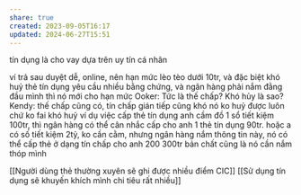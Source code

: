 ```yaml
---
share: true
created: 2023-09-05T16:17
updated: 2024-06-27T15:51
---
```

tín dụng là cho vay dựa trên uy tín cá nhân

ví trả sau duyệt dễ, online, nên hạn mức lèo tèo dưới 10tr, và đặc biệt khó huỷ
thẻ tín dụng yêu cầu nhiều bằng chứng, và ngân hàng phải nắm đằng đầu mình thì nó mới cho hạn mức
Ooker: Tức là thế chấp?
Khó hủy là sao?
Kendy: thế chấp cũng có, tín chấp gián tiếp cũng khó
nó ko huỷ được luôn chứ ko fai khó huỷ
ví dụ việc cấp thẻ tín dụng
anh cầm đồ 1 sổ tiết kiệm 100tr, thì ngân hàng có thể cân nhắc cấp cho anh 1 thẻ tín dụng 90tr. hoặc a có số tiết kiệm 2tỷ, ko cần cằm, nhưng ngân hàng nắm thông tin này, nó có thể cấp thẻ ở dạng tín chấp cho anh 200 300tr
bản chất cũng là nó cần nắm thóp mình

[[Người dùng thẻ thường xuyên sẽ ghi được nhiều điểm CIC]]
[[Sử dụng tín dụng sẽ khuyến khích mình chi tiêu rất nhiều]]